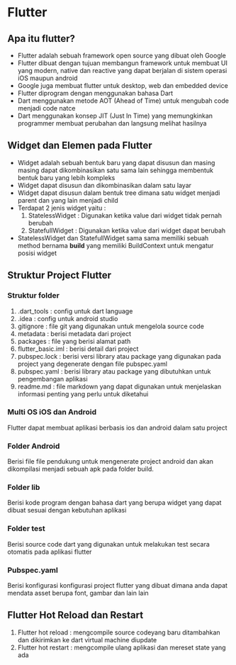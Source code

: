 # Flutter

## Apa itu flutter?
- Flutter adalah sebuah framework open source yang dibuat oleh Google
- Flutter dibuat dengan tujuan membangun framework untuk membuat UI yang modern, native dan reactive yang dapat berjalan di sistem operasi iOS maupun android
- Google juga membuat flutter untuk desktop, web dan embedded device
- Flutter diprogram dengan menggunakan bahasa Dart
- Dart menggunakan metode AOT (Ahead of Time) untuk mengubah code menjadi code natce
- Dart menggunakan konsep JIT (Just In Time) yang memungkinkan programmer membuat perubahan dan langsung melihat hasilnya

## Widget dan Elemen pada Flutter
- Widget adalah sebuah bentuk baru yang dapat disusun dan masing masing dapat dikombinasikan satu sama lain sehingga membentuk bentuk baru yang lebih kompleks
- Widget dapat disusun dan dikombinasikan dalam satu layar
- Widget dapat disusun dalam bentuk tree dimana satu widget menjadi parent dan yang lain menjadi child
- Terdapat 2 jenis widget yaitu :
  1. StatelessWidget : Digunakan ketika value dari widget tidak pernah berubah
  2. StatefullWidget : Digunakan ketika value dari widget dapat berubah
- StatelessWidget dan StatefullWidget sama sama memiliki sebuah method bernama **build** yang memiliki BuildContext untuk mengatur posisi widget

## Struktur Project Flutter
### Struktur folder
1. .dart_tools : config untuk dart language
2. .idea : config untuk android studio
3. gitignore : file git yang digunakan untuk mengelola source code
4. metadata : berisi metadata dari project
5. packages : file yang berisi alamat path
6. flutter_basic.iml : berisi detail dari project
7. pubspec.lock : berisi versi library atau package yang digunakan pada project yang degenerate dengan file pubspec.yaml
8. pubspec.yaml : berisi library atau package yang dibutuhkan untuk pengembangan aplikasi
9. readme.md : file markdown yang dapat digunakan untuk menjelaskan informasi penting yang perlu untuk diketahui

### Multi OS iOS dan Android
Flutter dapat membuat aplikasi berbasis ios dan android dalam satu project

### Folder Android
Berisi  file file pendukung untuk mengenerate project android dan akan dikompilasi menjadi sebuah apk pada folder build.

### Folder lib
Berisi kode program dengan bahasa dart yang berupa widget yang dapat dibuat sesuai dengan kebutuhan aplikasi

### Folder test
Berisi source code dart yang digunakan untuk melakukan test secara otomatis pada aplikasi flutter

### Pubspec.yaml
Berisi konfigurasi konfigurasi project flutter yang dibuat dimana anda dapat mendata asset berupa font, gambar dan lain lain

## Flutter Hot Reload dan Restart
1. Flutter hot reload : mengcompile source codeyang baru ditambahkan dan dikirimkan ke dart virtual machine diupdate
2. Flutter hot restart : mengcompile ulang aplikasi dan mereset state yang ada
